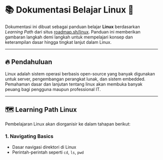 # 📚 Dokumentasi Belajar Linux 🚀

Dokumentasi ini dibuat sebagai panduan belajar **Linux** berdasarkan  *Learning Path* dari situs [roadmap.sh/linux](https://roadmap.sh/linux). Panduan ini memberikan gambaran langkah demi langkah untuk mempelajari konsep dan keterampilan dasar hingga tingkat lanjut dalam Linux.

---

## 🔥 **Pendahuluan**
Linux adalah sistem operasi berbasis open-source yang banyak digunakan untuk server, pengembangan perangkat lunak, dan sistem embedded. Pemahaman dasar dan lanjutan tentang linux akan membuka banyak peuang bagi pengguna maupun professional IT.

---

## 🗺️ **Learning Path Linux**  
Pembelajaran Linux akan diorganisir ke dalam tahapan berikut:

### 1. **Navigating Basics**
   - Dasar navigasi direktori di Linux
   - Perintah-perintah seperti `cd`, `ls`, `pwd`
